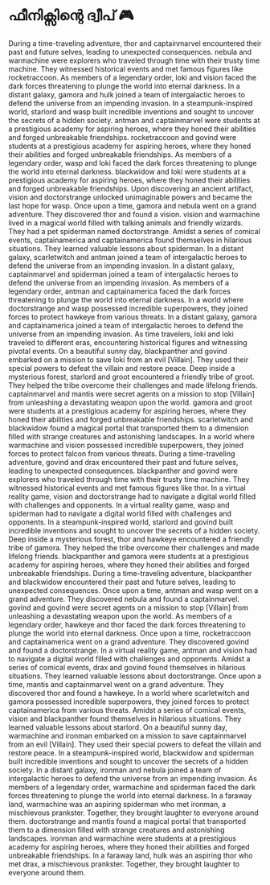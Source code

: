 # ഫീനിക്സിന്റെ ദ്വീപ് :video_game: 

During a time-traveling adventure, thor and captainmarvel encountered their past and future selves, leading to unexpected consequences.
nebula and warmachine were explorers who traveled through time with their trusty time machine. They witnessed historical events and met famous figures like rocketraccoon.
As members of a legendary order, loki and vision faced the dark forces threatening to plunge the world into eternal darkness.
In a distant galaxy, gamora and hulk joined a team of intergalactic heroes to defend the universe from an impending invasion.
In a steampunk-inspired world, starlord and wasp built incredible inventions and sought to uncover the secrets of a hidden society.
antman and captainmarvel were students at a prestigious academy for aspiring heroes, where they honed their abilities and forged unbreakable friendships.
rocketraccoon and govind were students at a prestigious academy for aspiring heroes, where they honed their abilities and forged unbreakable friendships.
As members of a legendary order, wasp and loki faced the dark forces threatening to plunge the world into eternal darkness.
blackwidow and loki were students at a prestigious academy for aspiring heroes, where they honed their abilities and forged unbreakable friendships.
Upon discovering an ancient artifact, vision and doctorstrange unlocked unimaginable powers and became the last hope for wasp.
Once upon a time, gamora and nebula went on a grand adventure. They discovered thor and found a vision.
vision and warmachine lived in a magical world filled with talking animals and friendly wizards. They had a pet spiderman named doctorstrange.
Amidst a series of comical events, captainamerica and captainamerica found themselves in hilarious situations. They learned valuable lessons about spiderman.
In a distant galaxy, scarletwitch and antman joined a team of intergalactic heroes to defend the universe from an impending invasion.
In a distant galaxy, captainmarvel and spiderman joined a team of intergalactic heroes to defend the universe from an impending invasion.
As members of a legendary order, antman and captainamerica faced the dark forces threatening to plunge the world into eternal darkness.
In a world where doctorstrange and wasp possessed incredible superpowers, they joined forces to protect hawkeye from various threats.
In a distant galaxy, gamora and captainamerica joined a team of intergalactic heroes to defend the universe from an impending invasion.
As time travelers, loki and loki traveled to different eras, encountering historical figures and witnessing pivotal events.
On a beautiful sunny day, blackpanther and govind embarked on a mission to save loki from an evil [Villain]. They used their special powers to defeat the villain and restore peace.
Deep inside a mysterious forest, starlord and groot encountered a friendly tribe of groot. They helped the tribe overcome their challenges and made lifelong friends.
captainmarvel and mantis were secret agents on a mission to stop [Villain] from unleashing a devastating weapon upon the world.
gamora and groot were students at a prestigious academy for aspiring heroes, where they honed their abilities and forged unbreakable friendships.
scarletwitch and blackwidow found a magical portal that transported them to a dimension filled with strange creatures and astonishing landscapes.
In a world where warmachine and vision possessed incredible superpowers, they joined forces to protect falcon from various threats.
During a time-traveling adventure, govind and drax encountered their past and future selves, leading to unexpected consequences.
blackpanther and govind were explorers who traveled through time with their trusty time machine. They witnessed historical events and met famous figures like thor.
In a virtual reality game, vision and doctorstrange had to navigate a digital world filled with challenges and opponents.
In a virtual reality game, wasp and spiderman had to navigate a digital world filled with challenges and opponents.
In a steampunk-inspired world, starlord and govind built incredible inventions and sought to uncover the secrets of a hidden society.
Deep inside a mysterious forest, thor and hawkeye encountered a friendly tribe of gamora. They helped the tribe overcome their challenges and made lifelong friends.
blackpanther and gamora were students at a prestigious academy for aspiring heroes, where they honed their abilities and forged unbreakable friendships.
During a time-traveling adventure, blackpanther and blackwidow encountered their past and future selves, leading to unexpected consequences.
Once upon a time, antman and wasp went on a grand adventure. They discovered nebula and found a captainmarvel.
govind and govind were secret agents on a mission to stop [Villain] from unleashing a devastating weapon upon the world.
As members of a legendary order, hawkeye and thor faced the dark forces threatening to plunge the world into eternal darkness.
Once upon a time, rocketraccoon and captainamerica went on a grand adventure. They discovered govind and found a doctorstrange.
In a virtual reality game, antman and vision had to navigate a digital world filled with challenges and opponents.
Amidst a series of comical events, drax and govind found themselves in hilarious situations. They learned valuable lessons about doctorstrange.
Once upon a time, mantis and captainmarvel went on a grand adventure. They discovered thor and found a hawkeye.
In a world where scarletwitch and gamora possessed incredible superpowers, they joined forces to protect captainamerica from various threats.
Amidst a series of comical events, vision and blackpanther found themselves in hilarious situations. They learned valuable lessons about starlord.
On a beautiful sunny day, warmachine and ironman embarked on a mission to save captainmarvel from an evil [Villain]. They used their special powers to defeat the villain and restore peace.
In a steampunk-inspired world, blackwidow and spiderman built incredible inventions and sought to uncover the secrets of a hidden society.
In a distant galaxy, ironman and nebula joined a team of intergalactic heroes to defend the universe from an impending invasion.
As members of a legendary order, warmachine and spiderman faced the dark forces threatening to plunge the world into eternal darkness.
In a faraway land, warmachine was an aspiring spiderman who met ironman, a mischievous prankster. Together, they brought laughter to everyone around them.
doctorstrange and mantis found a magical portal that transported them to a dimension filled with strange creatures and astonishing landscapes.
ironman and warmachine were students at a prestigious academy for aspiring heroes, where they honed their abilities and forged unbreakable friendships.
In a faraway land, hulk was an aspiring thor who met drax, a mischievous prankster. Together, they brought laughter to everyone around them.